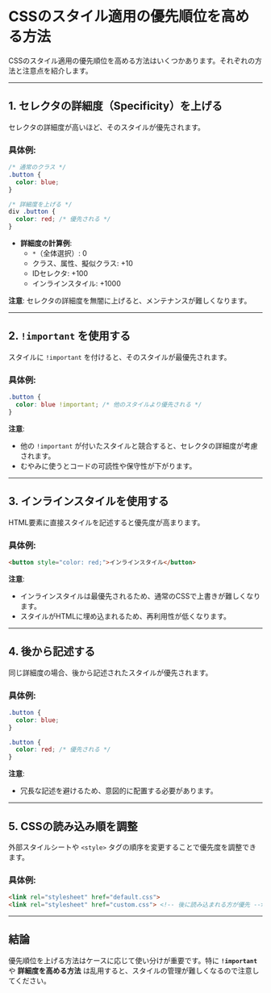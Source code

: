 # CSSのスタイル適用の優先順位を高める方法

CSSのスタイル適用の優先順位を高める方法はいくつかあります。それぞれの方法と注意点を紹介します。

---

## 1. セレクタの詳細度（Specificity）を上げる
セレクタの詳細度が高いほど、そのスタイルが優先されます。

### 具体例:
```css
/* 通常のクラス */
.button {
  color: blue;
}

/* 詳細度を上げる */
div .button {
  color: red; /* 優先される */
}
```

- **詳細度の計算例**:
  - `*`（全体選択）: 0
  - クラス、属性、擬似クラス: +10
  - IDセレクタ: +100
  - インラインスタイル: +1000

**注意**: セレクタの詳細度を無闇に上げると、メンテナンスが難しくなります。

---

## 2. `!important` を使用する
スタイルに `!important` を付けると、そのスタイルが最優先されます。

### 具体例:
```css
.button {
  color: blue !important; /* 他のスタイルより優先される */
}
```

**注意**:
- 他の `!important` が付いたスタイルと競合すると、セレクタの詳細度が考慮されます。
- むやみに使うとコードの可読性や保守性が下がります。

---

## 3. インラインスタイルを使用する
HTML要素に直接スタイルを記述すると優先度が高まります。

### 具体例:
```html
<button style="color: red;">インラインスタイル</button>
```

**注意**:  
- インラインスタイルは最優先されるため、通常のCSSで上書きが難しくなります。
- スタイルがHTMLに埋め込まれるため、再利用性が低くなります。

---

## 4. 後から記述する
同じ詳細度の場合、後から記述されたスタイルが優先されます。

### 具体例:
```css
.button {
  color: blue;
}

.button {
  color: red; /* 優先される */
}
```

**注意**:  
- 冗長な記述を避けるため、意図的に配置する必要があります。

---

## 5. CSSの読み込み順を調整
外部スタイルシートや `<style>` タグの順序を変更することで優先度を調整できます。

### 具体例:
```html
<link rel="stylesheet" href="default.css">
<link rel="stylesheet" href="custom.css"> <!-- 後に読み込まれる方が優先 -->
```

---

## 結論
優先順位を上げる方法はケースに応じて使い分けが重要です。特に **`!important`** や **詳細度を高める方法** は乱用すると、スタイルの管理が難しくなるので注意してください。
